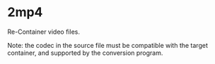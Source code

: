 # 2mp4
Re-Container video files.



Note: the codec in the source file must be compatible with the target container, and supported by the conversion program. 


